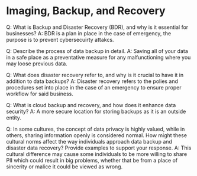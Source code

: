 # Imaging, Backup, and Recovery

Q: What is Backup and Disaster Recovery (BDR), and why is it essential for businesses?
A: BDR is a plan in place in the case of emergency, the purpose is to prevent cybersecuirty attakcs.

Q: Describe the process of data backup in detail.
A: Saving all of your data in a safe place as a preventative measure for any malfunctioning where you may loose previous data.

Q: What does disaster recovery refer to, and why is it crucial to have it in addition to data backups?
A: Disaster recovery refers to the polies and procedures set into place in the case of an emergency to ensure proper workflow for said business.

Q: What is cloud backup and recovery, and how does it enhance data security?
A: A more secure location for storing backups as it is an outside entity.

Q: In some cultures, the concept of data privacy is highly valued, while in others, sharing information openly is considered normal. How might these cultural norms affect the way individuals approach data backup and disaster data recovery? Provide examples to support your response.
A: This cultural difference may cause some individuals to be more willing to share PII which could result in big problems, whether that be from a place of sincerity or malice it could be viewed as wrong. 